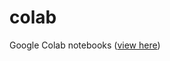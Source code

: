 # colab
Google Colab notebooks (<a href="https://nbviewer.org/github/jdwittenauer/colab/tree/main/">view here</a>)

